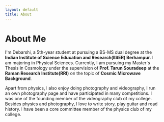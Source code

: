 ```yaml
---
layout: default
title: About
---
```


# About Me

I'm Debarshi, a 5th-year student at pursuing a BS-MS dual degree at the **Indian Institute of Science Education and Research(IISER) Berhampur**. I am majoring in Physical Sciences. Currently, I am pursuing my Master's Thesis in Cosmology under the supervision of **Prof. Tarun Souradeep** at the **Raman Research Institute(RRI)** on the topic of **Cosmic Microwave Background**.

Apart from physics, I also enjoy doing photography and videography, I run an own photography page and have participated in many competitions. I was one of the founding member of the videography club of my college. Besides physics and photography, I love to write story, play guitar and read history. I have been a core committee member of the physics club of my college.

